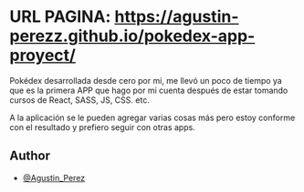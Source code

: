 # URL PAGINA: https://agustin-perezz.github.io/pokedex-app-proyect/
 
Pokédex desarrollada desde cero por mi, me llevó un poco de tiempo ya que es la primera APP que hago por mi cuenta después de estar tomando cursos de React, SASS, JS, CSS. etc.
 
A la aplicación se le pueden agregar varias cosas más pero estoy conforme con el resultado y prefiero seguir con otras apps.



## Author

- [@Agustin_Perez](https://github.com/Agustin-Perezz)

